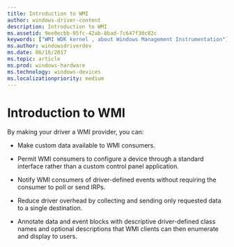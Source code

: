```yaml
---
title: Introduction to WMI
author: windows-driver-content
description: Introduction to WMI
ms.assetid: 9ee0ecbb-05fc-42ab-8bad-7c647f30c82c
keywords: ["WMI WDK kernel , about Windows Management Instrumentation"]
ms.author: windowsdriverdev
ms.date: 06/16/2017
ms.topic: article
ms.prod: windows-hardware
ms.technology: windows-devices
ms.localizationpriority: medium
---
```


# Introduction to WMI





By making your driver a WMI provider, you can:

-   Make custom data available to WMI consumers.

-   Permit WMI consumers to configure a device through a standard interface rather than a custom control panel application.

-   Notify WMI consumers of driver-defined events without requiring the consumer to poll or send IRPs.

-   Reduce driver overhead by collecting and sending only requested data to a single destination.

-   Annotate data and event blocks with descriptive driver-defined class names and optional descriptions that WMI clients can then enumerate and display to users.

 

 




